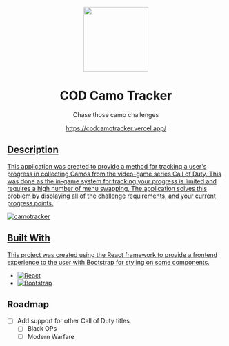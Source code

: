 <p align="center">
    <a href="https://codcamotracker.vercel.app/">
        <img src="https://user-images.githubusercontent.com/57697667/184785918-4c1ce0d3-db03-4e18-88ee-0aaff5892524.png" width="150px"/>
    </a>
</p>
<h1 align="center">COD Camo Tracker</h1>
<p align="center">Chase those camo challenges</p>
<p align="center"><a href="https://codcamotracker.vercel.app/">https://codcamotracker.vercel.app/</p>

## Description

This application was created to provide a method for tracking a user's progress in collecting Camos from the video-game series Call of Duty. This was done as the in-game system for tracking your progress is limited and requires a high number of menu swapping. The application solves this problem by displaying all of the challenge requirements, and your current progress points.

![camotracker](https://user-images.githubusercontent.com/57697667/179097936-17f794b0-4e70-4db9-993e-59349392ed90.png)

## Built With

This project was created using the React framework to provide a frontend experience to the user with Bootstrap for styling on some components.

- [![React][react.js]][react-url]
- [![Bootstrap][bootstrap.com]][bootstrap-url]

## Roadmap

- [ ] Add support for other Call of Duty titles
  - [ ] Black OPs
  - [ ] Modern Warfare

<!-- Markdown Links & Images -->

[React.js]: https://img.shields.io/badge/React-20232A?style=for-the-badge&logo=react&logoColor=61DAFB
[React-url]: https://reactjs.org/
[Bootstrap.com]: https://img.shields.io/badge/Bootstrap-563D7C?style=for-the-badge&logo=bootstrap&logoColor=white
[Bootstrap-url]: https://getbootstrap.com
